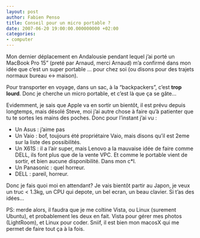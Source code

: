 ```yaml
---
layout: post
author: Fabien Penso
title: Conseil pour un micro portable ?
date: 2007-06-20 19:00:00.000000000 +02:00
categories:
- computer
---
```

<p>Mon dernier déplacement en Andalousie pendant lequel j’ai porté un MacBook Pro 15” (preté par Arnaud, merci Arnaud) m’a confirmé dans mon idée que c’est un super portable … pour chez soi (ou disons pour des trajets normaux bureau <-> maison).</p>

<p>Pour transporter en voyage, dans un sac, à la “backpackers”, c’est <strong>trop lourd</strong>. Donc je cherche un micro portable, et c’est là que ça se gâte…</p>

<p>Evidemment, je sais que Apple va en sortir un bientôt, il est prévu depuis longtemps, mais désolé Steve, moi j’ai autre chose à faire qu’à patienter que tu te sortes les mains des poches. Donc pour l’instant j’ai vu :</p>

<ul>
<li>Un Asus : j’aime pas</li>
<li>Un Vaio : bof, toujours été propriétaire Vaio, mais disons qu’il est 2eme sur la liste des possibilités.</li>
<li>Un X61S : il a l’air super, mais Lenovo a la mauvaise idée de faire comme DELL, ils font plus que de la vente VPC. Et comme le portable vient de sortir, et bien aucune disponibilité. Dans mon c*l.</li>
<li>Un Panasonic : quel horreur.</li>
<li>DELL : pareil, horreur.</li>
</ul>

<p>Donc je fais quoi moi en attendant? Je vais bientôt partir au Japon, je veux un truc < 1.3kg, un CPU qui depote, un bel ecran, un beau clavier. Si t’as des idées…</p>

<p>PS: merde alors, il faudra que je me coltine Vista, ou Linux (surement Ubuntu), et probablement les deux en fait. Vista pour gérer mes photos (LightRoom), et Linux pour coder. Sniif, il est bien mon macosX qui me permet de faire tout ça à la fois.</p>
